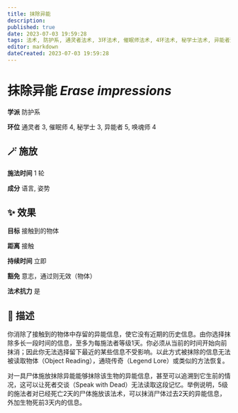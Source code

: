 ```yaml
---
title: 抹除异能
description: 
published: true
date: 2023-07-03 19:59:28
tags: 法术, 防护系, 通灵者法术, 3环法术, 催眠师法术, 4环法术, 秘学士法术, 异能者法术, 5环法术, 唤魂师法术
editor: markdown
dateCreated: 2023-07-03 19:59:28
---
```


# **抹除异能** *Erase impressions*

**学派** 防护系 

**环位** 通灵者 3, 催眠师 4, 秘学士 3, 异能者 5, 唤魂师 4

## 🪄 施放

**施法时间** 1 轮

**成分** 语言, 姿势

## ✨ 效果 

**目标** 接触到的物体 

**距离** 接触  

**持续时间** 立即 

**豁免** 意志，通过则无效（物体）

**法术抗力** 是

## 📖 描述

你消除了接触到的物体中存留的异能信息，使它没有近期的历史信息。由你选择抹除多长一段时间的信息，至多为每施法者等级1天。你必须从当前的时间开始向前抹消；因此你无法选择留下最近的某些信息不受影响。以此方式被抹除的信息无法被读取物体（Object Reading），通晓传奇（Legend Lore）或类似的方法恢复。

对一具尸体施放抹除异能能够抹除该生物的异能信息，甚至可以追溯到它生前的情况，这可以让死者交谈（Speak with Dead）无法读取这段记忆。举例说明，5级的施法者对已经死亡2天的尸体施放该法术，可以抹消尸体过去2天的异能信息，外加生物死前3天内的信息。
    